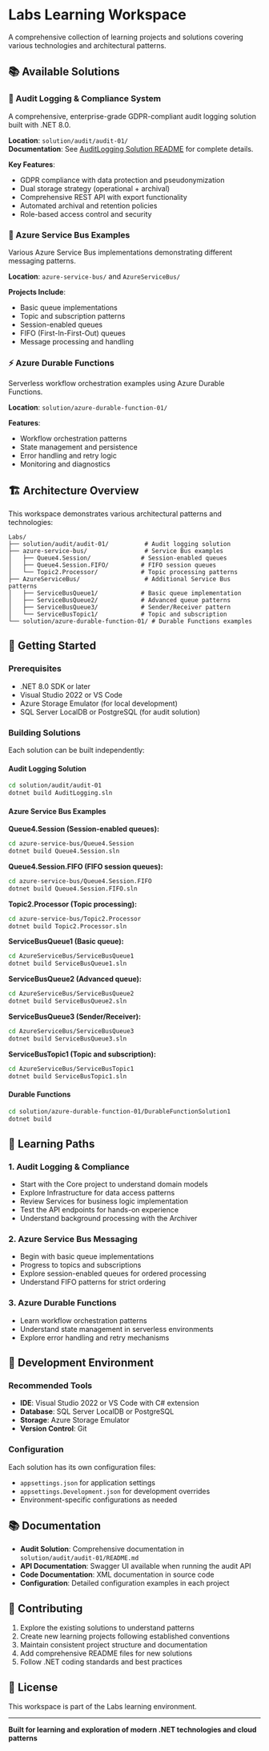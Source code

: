 # Labs Learning Workspace

A comprehensive collection of learning projects and solutions covering various technologies and architectural patterns.

## 📚 Available Solutions

### 🔐 Audit Logging & Compliance System
A comprehensive, enterprise-grade GDPR-compliant audit logging solution built with .NET 8.0.

**Location**: `solution/audit/audit-01/`  
**Documentation**: See [AuditLogging Solution README](solution/audit/audit-01/README.md) for complete details.

**Key Features**:
- GDPR compliance with data protection and pseudonymization
- Dual storage strategy (operational + archival)
- Comprehensive REST API with export functionality
- Automated archival and retention policies
- Role-based access control and security

### 🚀 Azure Service Bus Examples
Various Azure Service Bus implementations demonstrating different messaging patterns.

**Location**: `azure-service-bus/` and `AzureServiceBus/`

**Projects Include**:
- Basic queue implementations
- Topic and subscription patterns
- Session-enabled queues
- FIFO (First-In-First-Out) queues
- Message processing and handling

### ⚡ Azure Durable Functions
Serverless workflow orchestration examples using Azure Durable Functions.

**Location**: `solution/azure-durable-function-01/`

**Features**:
- Workflow orchestration patterns
- State management and persistence
- Error handling and retry logic
- Monitoring and diagnostics

## 🏗️ Architecture Overview

This workspace demonstrates various architectural patterns and technologies:

```
Labs/
├── solution/audit/audit-01/          # Audit logging solution
├── azure-service-bus/                # Service Bus examples
│   ├── Queue4.Session/              # Session-enabled queues
│   ├── Queue4.Session.FIFO/         # FIFO session queues
│   └── Topic2.Processor/            # Topic processing patterns
├── AzureServiceBus/                  # Additional Service Bus patterns
│   ├── ServiceBusQueue1/            # Basic queue implementation
│   ├── ServiceBusQueue2/            # Advanced queue patterns
│   ├── ServiceBusQueue3/            # Sender/Receiver pattern
│   └── ServiceBusTopic1/            # Topic and subscription
└── solution/azure-durable-function-01/ # Durable Functions examples
```

## 🚀 Getting Started

### Prerequisites
- .NET 8.0 SDK or later
- Visual Studio 2022 or VS Code
- Azure Storage Emulator (for local development)
- SQL Server LocalDB or PostgreSQL (for audit solution)

### Building Solutions

Each solution can be built independently:

#### Audit Logging Solution
```bash
cd solution/audit/audit-01
dotnet build AuditLogging.sln
```

#### Azure Service Bus Examples

**Queue4.Session (Session-enabled queues):**
```bash
cd azure-service-bus/Queue4.Session
dotnet build Queue4.Session.sln
```

**Queue4.Session.FIFO (FIFO session queues):**
```bash
cd azure-service-bus/Queue4.Session.FIFO
dotnet build Queue4.Session.FIFO.sln
```

**Topic2.Processor (Topic processing):**
```bash
cd azure-service-bus/Topic2.Processor
dotnet build Topic2.Processor.sln
```

**ServiceBusQueue1 (Basic queue):**
```bash
cd AzureServiceBus/ServiceBusQueue1
dotnet build ServiceBusQueue1.sln
```

**ServiceBusQueue2 (Advanced queue):**
```bash
cd AzureServiceBus/ServiceBusQueue2
dotnet build ServiceBusQueue2.sln
```

**ServiceBusQueue3 (Sender/Receiver):**
```bash
cd AzureServiceBus/ServiceBusQueue3
dotnet build ServiceBusQueue3.sln
```

**ServiceBusTopic1 (Topic and subscription):**
```bash
cd AzureServiceBus/ServiceBusTopic1
dotnet build ServiceBusTopic1.sln
```

#### Durable Functions
```bash
cd solution/azure-durable-function-01/DurableFunctionSolution1
dotnet build
```

## 📖 Learning Paths

### 1. **Audit Logging & Compliance**
- Start with the Core project to understand domain models
- Explore Infrastructure for data access patterns
- Review Services for business logic implementation
- Test the API endpoints for hands-on experience
- Understand background processing with the Archiver

### 2. **Azure Service Bus Messaging**
- Begin with basic queue implementations
- Progress to topics and subscriptions
- Explore session-enabled queues for ordered processing
- Understand FIFO patterns for strict ordering

### 3. **Azure Durable Functions**
- Learn workflow orchestration patterns
- Understand state management in serverless environments
- Explore error handling and retry mechanisms

## 🔧 Development Environment

### Recommended Tools
- **IDE**: Visual Studio 2022 or VS Code with C# extension
- **Database**: SQL Server LocalDB or PostgreSQL
- **Storage**: Azure Storage Emulator
- **Version Control**: Git

### Configuration
Each solution has its own configuration files:
- `appsettings.json` for application settings
- `appsettings.Development.json` for development overrides
- Environment-specific configurations as needed

## 📚 Documentation

- **Audit Solution**: Comprehensive documentation in `solution/audit/audit-01/README.md`
- **API Documentation**: Swagger UI available when running the audit API
- **Code Documentation**: XML documentation in source code
- **Configuration**: Detailed configuration examples in each project

## 🤝 Contributing

1. Explore the existing solutions to understand patterns
2. Create new learning projects following established conventions
3. Maintain consistent project structure and documentation
4. Add comprehensive README files for new solutions
5. Follow .NET coding standards and best practices

## 📄 License

This workspace is part of the Labs learning environment.

---

**Built for learning and exploration of modern .NET technologies and cloud patterns**
